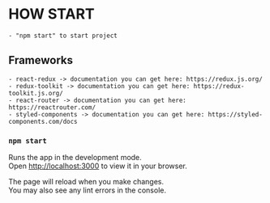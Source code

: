 # HOW START

    - "npm start" to start project

## Frameworks

    - react-redux -> documentation you can get here: https://redux.js.org/
    - redux-toolkit -> documentation you can get here: https://redux-toolkit.js.org/
    - react-router -> documentation you can get here: https://reactrouter.com/
    - styled-components -> documentation you can get here: https://styled-components.com/docs

### `npm start`

Runs the app in the development mode.\
Open [http://localhost:3000](http://localhost:3000) to view it in your browser.

The page will reload when you make changes.\
You may also see any lint errors in the console.

